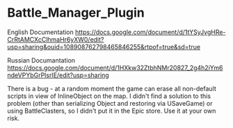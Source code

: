 # Battle_Manager_Plugin

English Documentation
https://docs.google.com/document/d/1tYSyJvgHRe-CrRtAMCXcClhmaHr6yXW0/edit?usp=sharing&ouid=108908762798465846255&rtpof=true&sd=true

Russian Documantation
https://docs.google.com/document/d/1HXkw32ZtbhNMr20827_2g4h2iYm6ndeVPYbGrPlsrIE/edit?usp=sharing

There is a bug - at a random moment the game can erase all non-default scripts in view of InlineObject on the map. I didn't find a solution to this problem (other than serializing Object and restoring via USaveGame) or using BattleClasters, so I didn't put it in the Epic store. Use it at your own risk.
